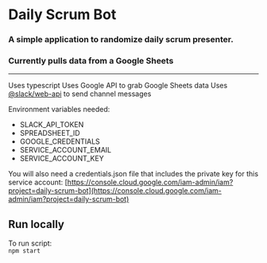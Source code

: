# Daily Scrum Bot

### A simple application to randomize daily scrum presenter.
### Currently pulls data from a Google Sheets
---
Uses typescript 
Uses Google API to grab Google Sheets data 
Uses [@slack/web-api](https://www.npmjs.com/package/@slack/web-api) to send channel messages 

Environment variables needed:
- SLACK_API_TOKEN
- SPREADSHEET_ID
- GOOGLE_CREDENTIALS
- SERVICE_ACCOUNT_EMAIL
- SERVICE_ACCOUNT_KEY

You will also need a credentials.json file that includes the private key for this service account:
[https://console.cloud.google.com/iam-admin/iam?project=daily-scrum-bot](https://console.cloud.google.com/iam-admin/iam?project=daily-scrum-bot)

Run locally
---
To run script:  
`npm start`

